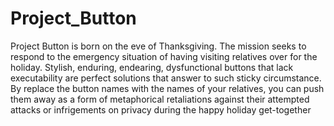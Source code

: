 # Project_Button

Project Button is born on the eve of Thanksgiving. The mission seeks to respond to the emergency situation of having visiting relatives over for the holiday. Stylish, enduring, endearing, dysfunctional buttons that lack executability are perfect solutions that answer to such sticky circumstance. By replace the button names with the names of your relatives, you can push them away as a form of metaphorical retaliations against their attempted attacks or infrigements on privacy during the happy holiday get-together
